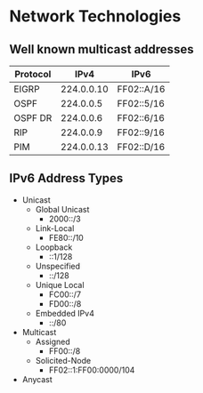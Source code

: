 # Network Technologies

## Well known multicast addresses

| Protocol | IPv4       | IPv6       |
| -------- | ---------- | ---------- |
| EIGRP    | 224.0.0.10 | FF02::A/16 |
| OSPF     | 224.0.0.5  | FF02::5/16 |
| OSPF DR  | 224.0.0.6  | FF02::6/16 |
| RIP      | 224.0.0.9  | FF02::9/16 |
| PIM      | 224.0.0.13 | FF02::D/16 |

## IPv6 Address Types

- Unicast
  - Global Unicast
    - 2000::/3
  - Link-Local
    - FE80::/10
  - Loopback
    - ::1/128
  - Unspecified
    - ::/128
  - Unique Local
    - FC00::/7
    - FD00::/8
  - Embedded IPv4
    - ::/80
- Multicast
  - Assigned
    - FF00::/8
  - Solicited-Node
    - FF02::1:FF00:0000/104
- Anycast
